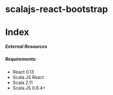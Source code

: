 scalajs-react-bootstrap
=============
# Index

##### External Resources

##### Requirements:
* React 0.13
* Scala.JS React
* Scala 2.11
* Scala.JS 0.6.4+
